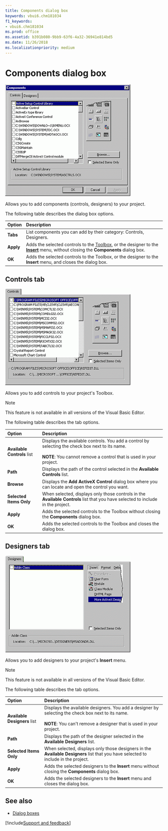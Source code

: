 ```yaml
---
title: Components dialog box
keywords: vbui6.chm181034
f1_keywords:
- vbui6.chm181034
ms.prod: office
ms.assetid: b391b080-9bb9-63f6-4a32-36941e814bd5
ms.date: 11/26/2018
ms.localizationpriority: medium
---
```



# Components dialog box

![Components dialog box](../../../images/va5lxx1_ZA01201778.gif)

Allows you to add components (controls, designers) to your project.

The following table describes the dialog box options.

|Option|Description|
|:-----|:----------|
|**Tabs**|List components you can add by their category: Controls, Designers. |
|**Apply**|Adds the selected controls to the [Toolbox](toolbox.md), or the designer to the **[Insert](insert-menu.md)** menu, without closing the **Components** dialog box.|
|**OK**|Adds the selected controls to the Toolbox, or the designer to the **Insert** menu, and closes the dialog box.|

## Controls tab

![Controls tab](../../../images/addcc_ZA01201563.gif)

Allows you to add controls to your project's Toolbox.

> [!NOTE] 
> This feature is not available in all versions of the Visual Basic Editor.

The following table describes the tab options.

|Option|Description|
|:-----|:----------|
|**Available Controls** list |Displays the available controls. You add a control by selecting the check box next to its name.<br/><br/>**NOTE**: You cannot remove a control that is used in your project.|
|**Path**|Displays the path of the control selected in the **Available Controls** list.|
|**Browse**|Displays the **Add ActiveX Control** dialog box where you can locate and open the control you want.|
|**Selected Items Only**|When selected, displays only those controls in the **Available Controls** list that you have selected to include in the project.|
|**Apply**|Adds the selected controls to the Toolbox without closing the **Components** dialog box.|
|**OK**|Adds the selected controls to the Toolbox and closes the dialog box.|

## Designers tab

![Designers tab](../../../images/va267r1_ZA01201775.gif)

Allows you to add designers to your project's **Insert** menu.

> [!NOTE] 
> This feature is not available in all versions of the Visual Basic Editor.

The following table describes the tab options.

|Option|Description|
|:-----|:----------|
|**Available Designers** list |Displays the available designers. You add a designer by selecting the check box next to its name.<br/><br/>**NOTE**: You can't remove a designer that is used in your project.|
|**Path**|Displays the path of the designer selected in the **Available Designers** list.|
|**Selected Items Only**|When selected, displays only those designers in the **Available Designers** list that you have selected to include in the project.|
|**Apply**|Adds the selected designers to the **Insert** menu without closing the **Components** dialog box.|
|**OK**|Adds the selected designers to the **Insert** menu and closes the dialog box.|

## See also

- [Dialog boxes](../dialog-boxes.md)

[!include[Support and feedback](~/includes/feedback-boilerplate.md)]